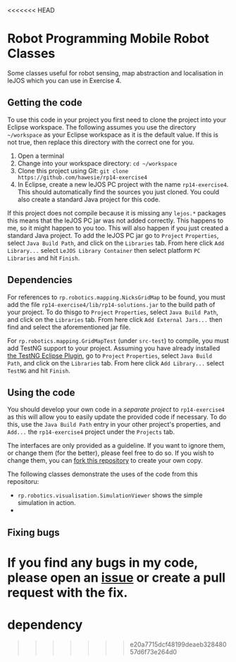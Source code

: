 <<<<<<< HEAD
# Robot Programming Mobile Robot Classes

Some classes useful for robot sensing, map abstraction and localisation in leJOS which you can use in Exercise 4. 

## Getting the code

To use this code in your project you first need to clone the project into your Eclipse workspace. The following assumes you use the directory `~/workspace` as your Eclipse workspace as it is the default value. If this is not true, then replace this directory with the correct one for you. 

1. Open a terminal
2. Change into your workspace directory: `cd ~/workspace`
3. Clone this project using Git: `git clone https://github.com/hawesie/rp14-exercise4`
4. In Eclipse, create a new leJOS PC project with the name `rp14-exercise4`. This should automatically find the sources you just cloned. You could also create a standard Java project for this code.

If this project does not compile because it is missing any `lejos.*` packages this means that the leJOS PC jar was not added correctly. This happens to me, so it might happen to you too. This will also happen if you just created a standard Java project. To add the leJOS PC jar go to `Project` `Properties`, select `Java Build Path`, and click on the `Libraries` tab. From here click `Add Library...` select `LeJOS Library Container` then select platform `PC Libraries` and hit `Finish`.

## Dependencies

For references to `rp.robotics.mapping.NicksGridMap` to be found, you must add the file `rp14-exercise4/lib/rp14-solutions.jar` to the build path of your project. To do thisgo to `Project` `Properties`, select `Java Build Path`, and click on the `Libraries` tab. From here click `Add External Jars...` then find and select the aforementioned jar file.

For `rp.robotics.mapping.GridMapTest` (under `src-test`) to compile, you must add TestNG support to your project. Assuming you have already installed [the TestNG Eclipse Plugin](http://testng.org/doc/download.html), go to `Project` `Properties`, select `Java Build Path`, and click on the `Libraries` tab. From here click `Add Library...` select `TestNG` and hit `Finish`.


## Using the code

You should develop your own code in a *separate project* to `rp14-exercise4` as this will allow you to easily update the provided code if necessary. To do this, use the `Java Build Path` entry in your other project's properties, and `Add...` the `rp14-exercise4` project under the `Projects` tab.

The interfaces are only provided as a guideline. If you want to ignore them, or change them (for the better), please feel free to do so. If you wish to change them, you can [fork this repository](https://github.com/hawesie/rp14-exercise4/fork) to create your own copy. 

The following classes demonstrate the uses of the code from this repositoru:

 *  `rp.robotics.visualisation.SimulationViewer` shows the simple simulation in action.
 * 

## Fixing bugs

If you find any bugs in my code, please open an [issue](https://github.com/hawesie/rp14-exercise4/issues) or create a pull request with the fix.
=======
# dependency
>>>>>>> e20a7715dcf48199deaeb32848057d6f73e264d0

